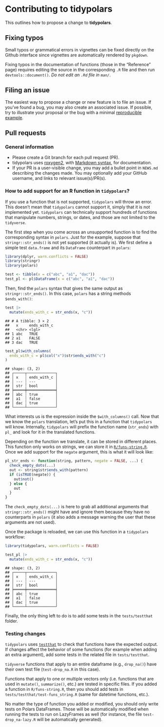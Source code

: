 
# Contributing to tidypolars

This outlines how to propose a change to **tidypolars**.

## Fixing typos

Small typos or grammatical errors in vignettes can be fixed directly on
the Github interface since vignettes are automatically rendered by
`pkgdown`.

Fixing typos in the documentation of functions (those in the “Reference”
page) requires editing the source in the corresponding `.R` file and
then run `devtools::document()`. *Do not edit an `.Rd` file in `man/`*.

## Filing an issue

The easiest way to propose a change or new feature is to file an issue.
If you’ve found a bug, you may also create an associated issue. If
possible, try to illustrate your proposal or the bug with a minimal
[reproducible example](https://www.tidyverse.org/help/#reprex).

## Pull requests

### General information

- Please create a Git branch for each pull request (PR).
- tidypolars uses
  [roxygen2](https://cran.r-project.org/package=roxygen2), with
  [Markdown
  syntax](https://cran.r-project.org/web/packages/roxygen2/vignettes/markdown.html),
  for documentation.
- If your PR is a user-visible change, you may add a bullet point in
  `NEWS.md` describing the changes made. You may optionally add your
  GitHub username, and links to relevant issue(s)/PR(s).

### How to add support for an R function in `tidypolars`?

If you use a function that is not supported, `tidypolars` will throw an
error. This doesn’t mean that `tidypolars` cannot support it, simply
that it is not implemented yet. `tidypolars` can technically support
hundreds of functions that manipulate numbers, strings, or dates, and
those are not limited to the `tidyverse`.

The first step when you come across an unsupported function is to find
the corresponding syntax in `polars`. Just for the example, suppose that
`stringr::str_ends()` is not yet supported (it actually is). We first
define a simple test `data.frame` and its `DataFrame` counterpart in
`polars`:

``` r
library(dplyr, warn.conflicts = FALSE)
library(stringr)
library(polars)

test <- tibble(x = c("abc", "a1", "dac"))
test_pl <- pl$DataFrame(x = c("abc", "a1", "dac"))
```

Then, find the `polars` syntax that gives the same output as
`stringr::str_ends()`. In this case, `polars` has a string methods
`$ends_with()`:

``` r
test |> 
  mutate(ends_with_c = str_ends(x, "c"))
```

    ## # A tibble: 3 × 2
    ##   x     ends_with_c
    ##   <chr> <lgl>      
    ## 1 abc   TRUE       
    ## 2 a1    FALSE      
    ## 3 dac   TRUE

``` r
test_pl$with_columns(
  ends_with_c = pl$col("x")$str$ends_with("c")
)
```

    ## shape: (3, 2)
    ## ┌─────┬─────────────┐
    ## │ x   ┆ ends_with_c │
    ## │ --- ┆ ---         │
    ## │ str ┆ bool        │
    ## ╞═════╪═════════════╡
    ## │ abc ┆ true        │
    ## │ a1  ┆ false       │
    ## │ dac ┆ true        │
    ## └─────┴─────────────┘

What interests us is the expression inside the `$with_columns()` call.
Now that we know the `polars` translation, let’s put this in a function
that `tidypolars` will know. Internally, `tidypolars` will prefix the
function name (`str_ends`) with `pl_` and look for it in the translated
functions.

Depending on the function we translate, it can be stored in different
places. This function only works on strings, we can store it in
[`R/funs-string.R`](https://github.com/etiennebacher/tidypolars/blob/main/R/funs-string.R).
Once we add support for the `negate` argument, this is what it will look
like:

``` r
pl_str_ends <- function(string, pattern, negate = FALSE, ...) {
  check_empty_dots(...)
  out <- string$str$ends_with(pattern)
  if (isTRUE(negate)) {
    out$not()
  } else {
    out
  }
}
```

The `check_empty_dots(...)` is here to grab all additional arguments
that `stringr::str_ends()` might have and ignore them because they have
no counterparts in `polars` (it also adds a message warning the user
that these arguments are not used).

Once the package is reloaded, we can use this function in a `tidypolars`
workflow:

``` r
library(tidypolars, warn.conflicts = FALSE)

test_pl |> 
  mutate(ends_with_c = str_ends(x, "c"))
```

    ## shape: (3, 2)
    ## ┌─────┬─────────────┐
    ## │ x   ┆ ends_with_c │
    ## │ --- ┆ ---         │
    ## │ str ┆ bool        │
    ## ╞═════╪═════════════╡
    ## │ abc ┆ true        │
    ## │ a1  ┆ false       │
    ## │ dac ┆ true        │
    ## └─────┴─────────────┘

Finally, the only thing left to do is to add some tests in the
`tests/testthat` folder.

### Testing changes

`tidypolars` uses
[`testthat`](https://cran.r-project.org/web/packages/testthat/) to
check that functions have the expected output. If changes affect the
behavior of some functions (for example when adding an extra argument),
add some tests in the related file in `tests/testthat`.

`tidyverse` functions that apply to an entire dataframe (e.g., `drop_na()`) have
their own test file (`test-drop_na.R` in this case). 

Functions that apply to one or multiple vectors only (i.e. functions that are
used in `mutate()`, `summarize()`, etc.) are tested in specific files. If you
added a function in `R/funs-string.R`, then you should add tests in 
`tests/testthat/test-funs_string.R` (same for datetime functions, etc.).

No matter the type of function you added or modified, you should only write
tests on Polars DataFrames. Those will be automatically modified when running 
the tests to run on LazyFrames as well (for instance, the file 
`test-drop_na-lazy.R` will be automatically generated). 
